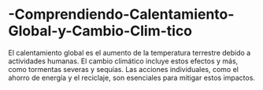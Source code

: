 # -Comprendiendo-Calentamiento-Global-y-Cambio-Clim-tico
El calentamiento global es el aumento de la temperatura terrestre debido a actividades humanas. El cambio climático incluye estos efectos y más, como tormentas severas y sequías. Las acciones individuales, como el ahorro de energía y el reciclaje, son esenciales para mitigar estos impactos.

